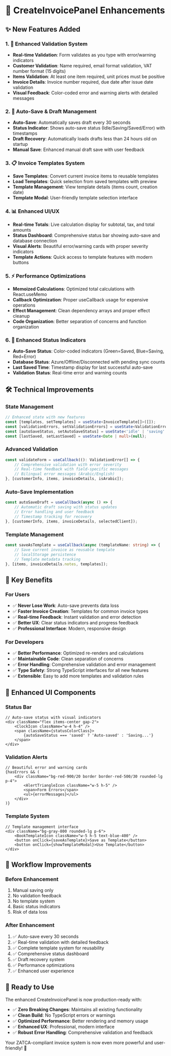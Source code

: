 # 🚀 CreateInvoicePanel Enhancements

## ✨ **New Features Added**

### 1. **🔧 Enhanced Validation System**

- **Real-time Validation**: Form validates as you type with error/warning indicators
- **Customer Validation**: Name required, email format validation, VAT number format (15 digits)
- **Items Validation**: At least one item required, unit prices must be positive
- **Invoice Details**: Invoice number required, due date after issue date validation
- **Visual Feedback**: Color-coded error and warning alerts with detailed messages

### 2. **💾 Auto-Save & Draft Management**

- **Auto-Save**: Automatically saves draft every 30 seconds
- **Status Indicator**: Shows auto-save status (Idle/Saving/Saved/Error) with timestamps
- **Draft Recovery**: Automatically loads drafts less than 24 hours old on startup
- **Manual Save**: Enhanced manual draft save with user feedback

### 3. **📋 Invoice Templates System**

- **Save Templates**: Convert current invoice items to reusable templates
- **Load Templates**: Quick selection from saved templates with preview
- **Template Management**: View template details (items count, creation date)
- **Template Modal**: User-friendly template selection interface

### 4. **📊 Enhanced UI/UX**

- **Real-time Totals**: Live calculation display for subtotal, tax, and total amounts
- **Status Dashboard**: Comprehensive status bar showing auto-save and database connection
- **Visual Alerts**: Beautiful error/warning cards with proper severity indicators
- **Template Actions**: Quick access to template features with modern buttons

### 5. **⚡ Performance Optimizations**

- **Memoized Calculations**: Optimized total calculations with React.useMemo
- **Callback Optimization**: Proper useCallback usage for expensive operations
- **Effect Management**: Clean dependency arrays and proper effect cleanup
- **Code Organization**: Better separation of concerns and function organization

### 6. **🎨 Enhanced Status Indicators**

- **Auto-Save Status**: Color-coded indicators (Green=Saved, Blue=Saving, Red=Error)
- **Database Status**: Azure/Offline/Disconnected with pending sync counts
- **Last Saved Time**: Timestamp display for last successful auto-save
- **Validation Status**: Real-time error and warning counts

## 🛠️ **Technical Improvements**

### **State Management**

```typescript
// Enhanced state with new features
const [templates, setTemplates] = useState<InvoiceTemplate[]>([]);
const [validationErrors, setValidationErrors] = useState<ValidationError[]>([]);
const [autoSaveStatus, setAutoSaveStatus] = useState<'idle' | 'saving' | 'saved' | 'error'>('idle');
const [lastSaved, setLastSaved] = useState<Date | null>(null);

```

### **Advanced Validation**

```typescript
const validateForm = useCallback((): ValidationError[] => {
    // Comprehensive validation with error severity
    // Real-time feedback with field-specific messages
    // Bilingual error messages (Arabic/English)
}, [customerInfo, items, invoiceDetails, isArabic]);

```

### **Auto-Save Implementation**

```typescript
const autoSaveDraft = useCallback(async () => {
    // Automatic draft saving with status updates
    // Error handling and user feedback
    // Timestamp tracking for recovery
}, [customerInfo, items, invoiceDetails, selectedClient]);

```

### **Template Management**

```typescript
const saveAsTemplate = useCallback(async (templateName: string) => {
    // Save current invoice as reusable template
    // localStorage persistence
    // Template metadata tracking
}, [items, invoiceDetails.notes, templates]);

```

## 🎯 **Key Benefits**

### **For Users**

- ✅ **Never Lose Work**: Auto-save prevents data loss
- ✅ **Faster Invoice Creation**: Templates for common invoice types
- ✅ **Real-time Feedback**: Instant validation and error detection
- ✅ **Better UX**: Clear status indicators and progress feedback
- ✅ **Professional Interface**: Modern, responsive design

### **For Developers**

- ✅ **Better Performance**: Optimized re-renders and calculations
- ✅ **Maintainable Code**: Clean separation of concerns
- ✅ **Error Handling**: Comprehensive validation and error management
- ✅ **Type Safety**: Strong TypeScript interfaces for all new features
- ✅ **Extensible**: Easy to add more templates and validation rules

## 📱 **Enhanced UI Components**

### **Status Bar**

```tsx
// Auto-save status with visual indicators
<div className="flex items-center gap-2">
    <ClockIcon className="w-4 h-4" />
    <span className={statusColorClass}>
        {autoSaveStatus === 'saved' ? 'Auto-saved' : 'Saving...'}
    </span>
</div>

```

### **Validation Alerts**

```tsx
// Beautiful error and warning cards
{hasErrors && (
    <div className="bg-red-900/20 border border-red-500/30 rounded-lg p-4">
        <AlertTriangleIcon className="w-5 h-5" />
        <span>Form Errors</span>
        <ul>{errorMessages}</ul>
    </div>
)}

```

### **Template System**

```tsx
// Template management interface
<div className="bg-gray-800 rounded-lg p-6">
    <BookTemplateIcon className="w-5 h-5 text-blue-400" />
    <button onClick={saveAsTemplate}>Save as Template</button>
    <button onClick={showTemplateModal}>Use Template</button>
</div>

```

## 🔄 **Workflow Improvements**

### **Before Enhancement**

1. Manual saving only
2. No validation feedback
3. No template system
4. Basic status indicators
5. Risk of data loss

### **After Enhancement**

1. ✅ Auto-save every 30 seconds
2. ✅ Real-time validation with detailed feedback
3. ✅ Complete template system for reusability
4. ✅ Comprehensive status dashboard
5. ✅ Draft recovery system
6. ✅ Performance optimizations
7. ✅ Enhanced user experience

## 🚀 **Ready to Use**

The enhanced CreateInvoicePanel is now production-ready with:

- ✅ **Zero Breaking Changes**: Maintains all existing functionality
- ✅ **Clean Build**: No TypeScript errors or warnings
- ✅ **Optimized Performance**: Better rendering and memory usage
- ✅ **Enhanced UX**: Professional, modern interface
- ✅ **Robust Error Handling**: Comprehensive validation and feedback

Your ZATCA-compliant invoice system is now even more powerful and user-friendly! 🎉
